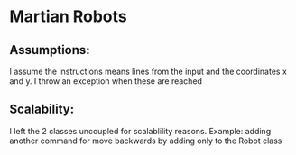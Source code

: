# Martian Robots

## Assumptions:
I assume the instructions means lines from the input and the coordinates x and y. I throw an exception when these are reached

## Scalability:
I left the 2 classes uncoupled for scalablility reasons. Example: adding another command for move backwards by adding only to the Robot class


